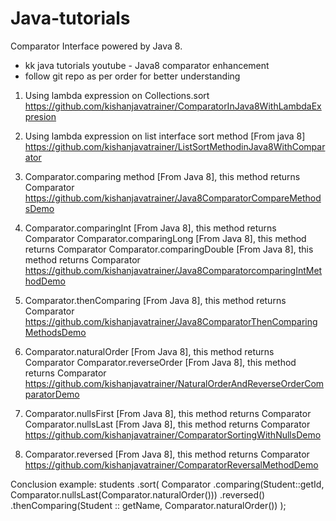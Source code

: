 # Java-tutorials

Comparator Interface powered by Java 8.
  - kk java tutorials youtube - Java8 comparator enhancement
  - follow git repo as per order for better understanding
  
  1. Using lambda expression on Collections.sort 
  https://github.com/kishanjavatrainer/ComparatorInJava8WithLambdaExpresion
 
  2. Using lambda expression on list interface sort method [From java 8]
  https://github.com/kishanjavatrainer/ListSortMethodinJava8WithComparator
  
  3. Comparator<T>.comparing method [From Java 8], this method returns Comparator<T>
  https://github.com/kishanjavatrainer/Java8ComparatorCompareMethodsDemo
  
  4. Comparator<T>.comparingInt [From Java 8], this method returns Comparator<T>
  Comparator<T>.comparingLong [From Java 8], this method returns Comparator<T>
  Comparator<T>.comparingDouble [From Java 8], this method returns Comparator<T>
  https://github.com/kishanjavatrainer/Java8ComparatorcomparingIntMethodDemo
  
  5. Comparator<T>.thenComparing [From Java 8], this method returns Comparator<T>
  https://github.com/kishanjavatrainer/Java8ComparatorThenComparingMethodsDemo

  6. Comparator<T>.naturalOrder [From Java 8], this method returns Comparator<T> 
  Comparator<T>.reverseOrder [From Java 8], this method returns Comparator<T> 
  https://github.com/kishanjavatrainer/NaturalOrderAndReverseOrderComparatorDemo
  
  7. Comparator<T>.nullsFirst [From Java 8], this method returns Comparator<T> 
  Comparator<T>.nullsLast [From Java 8], this method returns Comparator<T> 
  https://github.com/kishanjavatrainer/ComparatorSortingWithNullsDemo
  
  8. Comparator<T>.reversed [From Java 8], this method returns Comparator<T>
  https://github.com/kishanjavatrainer/ComparatorReversalMethodDemo
  
  Conclusion example:
    students
      .sort(
          Comparator
          .comparing(Student::getId, Comparator.nullsLast(Comparator.naturalOrder()))
          .reversed()
          .thenComparing(Student :: getName, Comparator.naturalOrder())
          );

